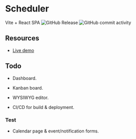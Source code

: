 # Scheduler

Vite + React SPA ![GitHub Release](https://img.shields.io/github/v/release/jakub-szewczyk/scheduler-react) ![GitHub commit activity](https://img.shields.io/github/commit-activity/w/jakub-szewczyk/scheduler-react)

## Resources

- [Live demo](https://scheduler-react.jakubszewczyk.com.pl)

## Todo

- Dashboard.

- Kanban board.

- WYSIWYG editor.

- CI/CD for build & deployment.

### Test

- Calendar page & event/notification forms.
